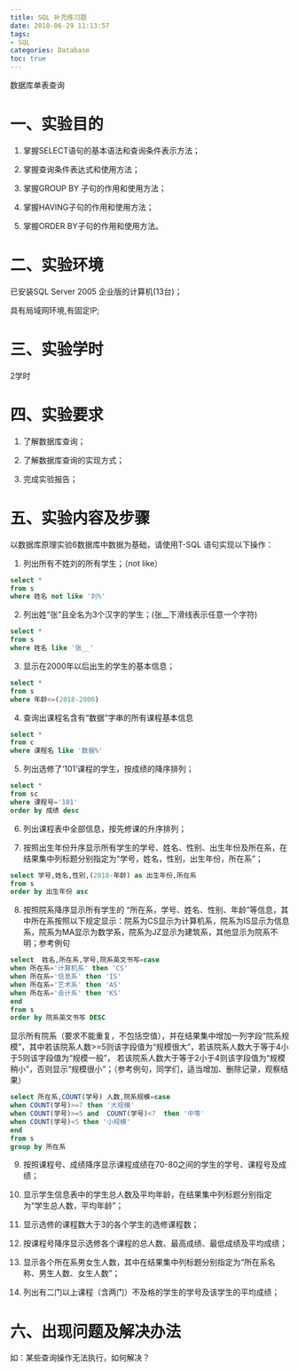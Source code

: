 ```yaml
---
title: SQL 补充练习题
date: 2018-06-29 11:13:57
tags:
- SQL
categories: Database
toc: true
---
```

数据库单表查询

<!--more-->

# 一、实验目的

1. 掌握SELECT语句的基本语法和查询条件表示方法；

2. 掌握查询条件表达式和使用方法；

3. 掌握GROUP BY 子句的作用和使用方法；

4. 掌握HAVING子句的作用和使用方法；

5. 掌握ORDER BY子句的作用和使用方法。

# 二、实验环境

已安装SQL Server 2005 企业版的计算机(13台)；

具有局域网环境,有固定IP;

# 三、实验学时

2学时

# 四、实验要求

1. 了解数据库查询；

2. 了解数据库查询的实现方式；

3. 完成实验报告；

# 五、实验内容及步骤

以数据库原理实验6数据库中数据为基础，请使用T-SQL 语句实现以下操作：

1. 列出所有不姓刘的所有学生；（not like）
```sql
select *
from s
where 姓名 not like '刘%'
```
2. 列出姓“张”且全名为3个汉字的学生；(张__下滑线表示任意一个字符)
```sql
select *
from s
where 姓名 like '张__'
```
3. 显示在2000年以后出生的学生的基本信息；
```sql
select *
from s
where 年龄<=(2018-2000)
```

4. 查询出课程名含有“数据”字串的所有课程基本信息
```sql
select *
from c
where 课程名 like '数据%'
```

5. 列出选修了‘101’课程的学生，按成绩的降序排列；
```sql
select *
from sc
where 课程号='101'
order by 成绩 desc
```
6. 列出课程表中全部信息，按先修课的升序排列；


7. 按照出生年份升序显示所有学生的学号、姓名、性别、出生年份及所在系，在结果集中列标题分别指定为“学号，姓名，性别，出生年份，所在系”；
```sql
select 学号,姓名,性别,(2018-年龄) as 出生年份,所在系
from s
order by 出生年份 asc
```
8. 按照院系降序显示所有学生的 “所在系，学号、姓名、性别、年龄”等信息，其中所在系按照以下规定显示：院系为CS显示为计算机系，院系为IS显示为信息系，院系为MA显示为数学系，院系为JZ显示为建筑系，其他显示为院系不明；参考例句
```sql
select  姓名,所在系,学号,院系英文书写=case
when 所在系='计算机系' then 'CS'
when 所在系='信息系' then 'IS'
when 所在系='艺术系' then 'AS'
when 所在系='会计系' then 'KS'
end
from s
order by 院系英文书写 DESC
```

显示所有院系（要求不能重复，不包括空值），并在结果集中增加一列字段“院系规模”，其中若该院系人数>=5则该字段值为“规模很大”，若该院系人数大于等于4小于5则该字段值为“规模一般”， 若该院系人数大于等于2小于4则该字段值为“规模稍小”，否则显示“规模很小”；（参考例句，同学们，适当增加、删除记录，观察结果）
```sql
select 所在系,COUNT(学号) 人数,院系规模=case
when COUNT(学号)>=7 then '大规模'
when COUNT(学号)>=5 and  COUNT(学号)<7  then '中等'
when COUNT(学号)<5 then '小规模'
end
from s
group by 所在系
```

9. 按照课程号、成绩降序显示课程成绩在70-80之间的学生的学号、课程号及成绩；

10. 显示学生信息表中的学生总人数及平均年龄，在结果集中列标题分别指定为“学生总人数，平均年龄”；

11. 显示选修的课程数大于3的各个学生的选修课程数；

12. 按课程号降序显示选修各个课程的总人数、最高成绩、最低成绩及平均成绩；

13. 显示各个所在系男女生人数，其中在结果集中列标题分别指定为“所在系名称、男生人数、女生人数”；

14. 列出有二门以上课程（含两门）不及格的学生的学号及该学生的平均成绩；



# 六、出现问题及解决办法

如：某些查询操作无法执行，如何解决？


